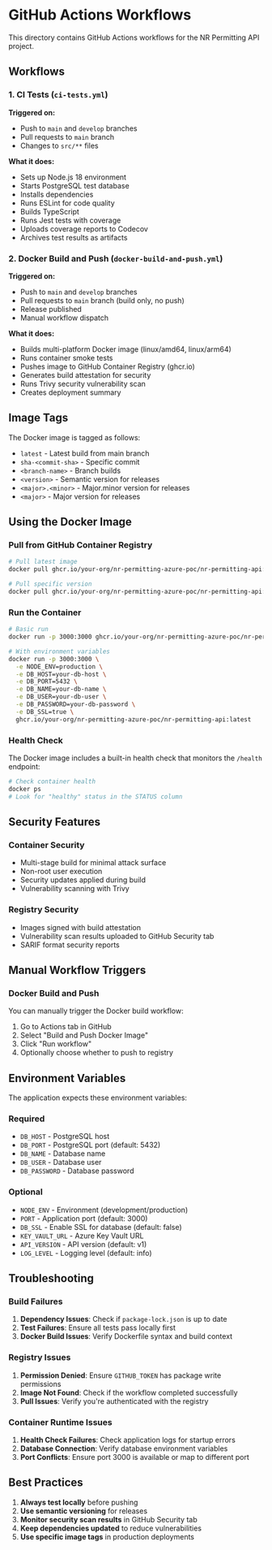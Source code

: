 # GitHub Actions Workflows

This directory contains GitHub Actions workflows for the NR Permitting API project.

## Workflows

### 1. CI Tests (`ci-tests.yml`)

**Triggered on:**
- Push to `main` and `develop` branches
- Pull requests to `main` branch
- Changes to `src/**` files

**What it does:**
- Sets up Node.js 18 environment
- Starts PostgreSQL test database
- Installs dependencies
- Runs ESLint for code quality
- Builds TypeScript
- Runs Jest tests with coverage
- Uploads coverage reports to Codecov
- Archives test results as artifacts

### 2. Docker Build and Push (`docker-build-and-push.yml`)

**Triggered on:**
- Push to `main` and `develop` branches
- Pull requests to `main` branch (build only, no push)
- Release published
- Manual workflow dispatch

**What it does:**
- Builds multi-platform Docker image (linux/amd64, linux/arm64)
- Runs container smoke tests
- Pushes image to GitHub Container Registry (ghcr.io)
- Generates build attestation for security
- Runs Trivy security vulnerability scan
- Creates deployment summary

## Image Tags

The Docker image is tagged as follows:

- `latest` - Latest build from main branch
- `sha-<commit-sha>` - Specific commit
- `<branch-name>` - Branch builds
- `<version>` - Semantic version for releases
- `<major>.<minor>` - Major.minor version for releases
- `<major>` - Major version for releases

## Using the Docker Image

### Pull from GitHub Container Registry

```bash
# Pull latest image
docker pull ghcr.io/your-org/nr-permitting-azure-poc/nr-permitting-api:latest

# Pull specific version
docker pull ghcr.io/your-org/nr-permitting-azure-poc/nr-permitting-api:sha-abc1234
```

### Run the Container

```bash
# Basic run
docker run -p 3000:3000 ghcr.io/your-org/nr-permitting-azure-poc/nr-permitting-api:latest

# With environment variables
docker run -p 3000:3000 \
  -e NODE_ENV=production \
  -e DB_HOST=your-db-host \
  -e DB_PORT=5432 \
  -e DB_NAME=your-db-name \
  -e DB_USER=your-db-user \
  -e DB_PASSWORD=your-db-password \
  -e DB_SSL=true \
  ghcr.io/your-org/nr-permitting-azure-poc/nr-permitting-api:latest
```

### Health Check

The Docker image includes a built-in health check that monitors the `/health` endpoint:

```bash
# Check container health
docker ps
# Look for "healthy" status in the STATUS column
```

## Security Features

### Container Security
- Multi-stage build for minimal attack surface
- Non-root user execution
- Security updates applied during build
- Vulnerability scanning with Trivy

### Registry Security
- Images signed with build attestation
- Vulnerability scan results uploaded to GitHub Security tab
- SARIF format security reports

## Manual Workflow Triggers

### Docker Build and Push

You can manually trigger the Docker build workflow:

1. Go to Actions tab in GitHub
2. Select "Build and Push Docker Image"
3. Click "Run workflow"
4. Optionally choose whether to push to registry

## Environment Variables

The application expects these environment variables:

### Required
- `DB_HOST` - PostgreSQL host
- `DB_PORT` - PostgreSQL port (default: 5432)
- `DB_NAME` - Database name
- `DB_USER` - Database user
- `DB_PASSWORD` - Database password

### Optional
- `NODE_ENV` - Environment (development/production)
- `PORT` - Application port (default: 3000)
- `DB_SSL` - Enable SSL for database (default: false)
- `KEY_VAULT_URL` - Azure Key Vault URL
- `API_VERSION` - API version (default: v1)
- `LOG_LEVEL` - Logging level (default: info)

## Troubleshooting

### Build Failures

1. **Dependency Issues**: Check if `package-lock.json` is up to date
2. **Test Failures**: Ensure all tests pass locally first
3. **Docker Build Issues**: Verify Dockerfile syntax and build context

### Registry Issues

1. **Permission Denied**: Ensure `GITHUB_TOKEN` has package write permissions
2. **Image Not Found**: Check if the workflow completed successfully
3. **Pull Issues**: Verify you're authenticated with the registry

### Container Runtime Issues

1. **Health Check Failures**: Check application logs for startup errors
2. **Database Connection**: Verify database environment variables
3. **Port Conflicts**: Ensure port 3000 is available or map to different port

## Best Practices

1. **Always test locally** before pushing
2. **Use semantic versioning** for releases
3. **Monitor security scan results** in GitHub Security tab
4. **Keep dependencies updated** to reduce vulnerabilities
5. **Use specific image tags** in production deployments
